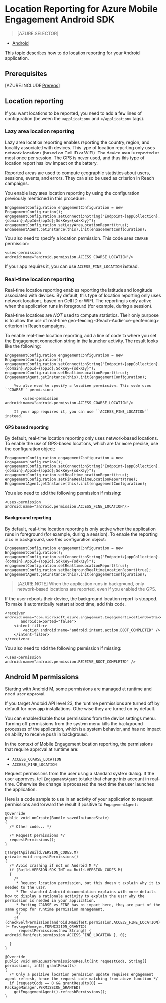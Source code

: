 <properties
    pageTitle="Location Reporting for Azure Mobile Engagement Android SDK"
    description="Describes how to configure location reporting for Azure Mobile Engagement Android SDK"
    services="mobile-engagement"
    documentationCenter="mobile"
    authors="piyushjo"
    manager="erikre"
    editor="" />

<tags
    ms.service="mobile-engagement"
    ms.workload="mobile"
    ms.tgt_pltfrm="mobile-android"
    ms.devlang="Java"
    ms.topic="article"
    ms.date="08/12/2016"
    ms.author="piyushjo;ricksal" />

# <a name="location-reporting-for-azure-mobile-engagement-android-sdk"></a>Location Reporting for Azure Mobile Engagement Android SDK

> [AZURE.SELECTOR]
- [Android](mobile-engagement-android-integrate-engagement.md)

This topic describes how to do location reporting for your Android application.

## <a name="prerequisites"></a>Prerequisites

[AZURE.INCLUDE [Prereqs](../../includes/mobile-engagement-android-prereqs.md)]

## <a name="location-reporting"></a>Location reporting

If you want locations to be reported, you need to add a few lines of configuration (between the `<application>` and `</application>` tags).

### <a name="lazy-area-location-reporting"></a>Lazy area location reporting

Lazy area location reporting enables reporting the country, region, and locality associated with devices. This type of location reporting only uses network locations (based on Cell ID or WIFI). The device area is reported at most once per session. The GPS is never used, and thus this type of location report has low impact on the battery.

Reported areas are used to compute geographic statistics about users, sessions, events, and errors. They can also be used as criterion in Reach campaigns.

You enable lazy area location reporting by using the configuration previously mentioned in this procedure:

    EngagementConfiguration engagementConfiguration = new EngagementConfiguration();
    engagementConfiguration.setConnectionString("Endpoint={appCollection}.{domain};AppId={appId};SdkKey={sdkKey}");
    engagementConfiguration.setLazyAreaLocationReport(true);
    EngagementAgent.getInstance(this).init(engagementConfiguration);

You also need to specify a location permission. This code uses ``COARSE`` permission:

    <uses-permission android:name="android.permission.ACCESS_COARSE_LOCATION"/>

If your app requires it, you can use ``ACCESS_FINE_LOCATION`` instead.

### <a name="real-time-location-reporting"></a>Real-time location reporting

Real-time location reporting enables reporting the latitude and longitude associated with devices. By default, this type of location reporting only uses network locations, based on Cell ID or WIFI. The reporting is only active when the application runs in foreground (for example, during a session).

Real-time locations are *NOT* used to compute statistics. Their only purpose is to allow the use of real-time geo-fencing \<Reach-Audience-geofencing\> criterion in Reach campaigns.

To enable real-time location reporting, add a line of code to where you set the Engagement connection string in the launcher activity. The result looks like the following:

    EngagementConfiguration engagementConfiguration = new EngagementConfiguration();
    engagementConfiguration.setConnectionString("Endpoint={appCollection}.{domain};AppId={appId};SdkKey={sdkKey}");
    engagementConfiguration.setRealtimeLocationReport(true);
    EngagementAgent.getInstance(this).init(engagementConfiguration);

        You also need to specify a location permission. This code uses ``COARSE`` permission:

            <uses-permission android:name="android.permission.ACCESS_COARSE_LOCATION"/>

        If your app requires it, you can use ``ACCESS_FINE_LOCATION`` instead.

#### <a name="gps-based-reporting"></a>GPS based reporting

By default, real-time location reporting only uses network-based locations. To enable the use of GPS-based locations, which are far more precise, use the configuration object:

    EngagementConfiguration engagementConfiguration = new EngagementConfiguration();
    engagementConfiguration.setConnectionString("Endpoint={appCollection}.{domain};AppId={appId};SdkKey={sdkKey}");
    engagementConfiguration.setRealtimeLocationReport(true);
    engagementConfiguration.setFineRealtimeLocationReport(true);
    EngagementAgent.getInstance(this).init(engagementConfiguration);

You also need to add the following permission if missing:

    <uses-permission android:name="android.permission.ACCESS_FINE_LOCATION"/>

#### <a name="background-reporting"></a>Background reporting

By default, real-time location reporting is only active when the application runs in foreground (for example, during a session). To enable the reporting also in background, use this configuration object:

    EngagementConfiguration engagementConfiguration = new EngagementConfiguration();
    engagementConfiguration.setConnectionString("Endpoint={appCollection}.{domain};AppId={appId};SdkKey={sdkKey}");
    engagementConfiguration.setRealtimeLocationReport(true);
    engagementConfiguration.setBackgroundRealtimeLocationReport(true);
    EngagementAgent.getInstance(this).init(engagementConfiguration);

> [AZURE.NOTE] When the application runs in background, only network-based locations are reported, even if you enabled the GPS.

If the user reboots their device, the background location report is stopped. To make it automatically restart at boot time, add this code.

    <receiver android:name="com.microsoft.azure.engagement.EngagementLocationBootReceiver"
           android:exported="false">
        <intent-filter>
            <action android:name="android.intent.action.BOOT_COMPLETED" />
        </intent-filter>
    </receiver>

You also need to add the following permission if missing:

    <uses-permission android:name="android.permission.RECEIVE_BOOT_COMPLETED" />

## <a name="android-m-permissions"></a>Android M permissions

Starting with Android M, some permissions are managed at runtime and need user approval.

If you target Android API level 23, the runtime permissions are turned off by default for new app installations. Otherwise they are turned on by default.

You can enable/disable those permissions from the device settings menu. Turning off permissions from the system menu kills the background processes of the application, which is a system behavior, and has no impact on ability to receive push in background.

In the context of Mobile Engagement location reporting, the permissions that require approval at runtime are:

- `ACCESS_COARSE_LOCATION`
- `ACCESS_FINE_LOCATION`

Request permissions from the user using a standard system dialog. If the user approves, tell ``EngagementAgent`` to take that change into account in real-time. Otherwise the change is processed the next time the user launches the application.

Here is a code sample to use in an activity of your application to request permissions and forward the result if positive to ``EngagementAgent``:

    @Override
    public void onCreate(Bundle savedInstanceState)
    {
      /* Other code... */

      /* Request permissions */
      requestPermissions();
    }

    @TargetApi(Build.VERSION_CODES.M)
    private void requestPermissions()
    {
      /* Avoid crashing if not on Android M */
      if (Build.VERSION.SDK_INT >= Build.VERSION_CODES.M)
      {
        /*
         * Request location permission, but this doesn't explain why it is needed to the user.
         * The standard Android documentation explains with more details how to display a rationale activity to explain the user why the permission is needed in your application.
         * Putting COARSE vs FINE has no impact here, they are part of the same group for runtime permission management.
         */
        if (checkSelfPermission(android.Manifest.permission.ACCESS_FINE_LOCATION) != PackageManager.PERMISSION_GRANTED)
          requestPermissions(new String[] { android.Manifest.permission.ACCESS_FINE_LOCATION }, 0);

      }
    }

    @Override
    public void onRequestPermissionsResult(int requestCode, String[] permissions, int[] grantResults)
    {
      /* Only a positive location permission update requires engagement agent refresh, hence the request code matching from above function */
      if (requestCode == 0 && grantResults[0] == PackageManager.PERMISSION_GRANTED)
        getEngagementAgent().refreshPermissions();
    }
